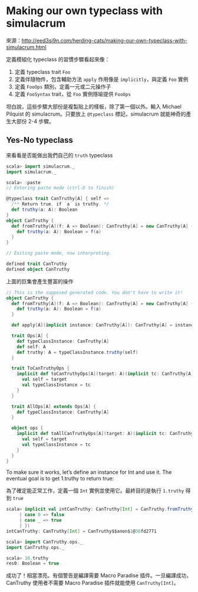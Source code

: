 # Making our own typeclass with simulacrum

來源：http://eed3si9n.com/herding-cats/making-our-own-typeclass-with-simulacrum.html


定義模組化 typeclass 的習慣步驟看起來像：

1. 定義 typeclass trait `Foo`
2. 定義伴隨物件，包含輔助方法 `apply` 作用像是 `implicitly`，與定義 `Foo` 實例
3. 定義 `FooOps` 類別，定義一元或二元操作子
4. 定義 `FooSyntax` trait，從 `Foo` 實例隱喻提供 `FooOps`

坦白說，這些步驟大部份是複製貼上的樣板，除了第一個以外。輸入 Michael Pilquist 的 simulacrum。只要放上 `@typeclass` 標記，simulacrum 就能神奇的產生大部份 2-4 步驟。

## Yes-No typeclass

來看看是否能做出我們自己的 `truth` typeclass

```scala
scala> import simulacrum._
import simulacrum._

scala> :paste
// Entering paste mode (ctrl-D to finish)

@typeclass trait CanTruthy[A] { self =>
  /** Return true, if `a` is truthy. */
  def truthy(a: A): Boolean
}
object CanTruthy {
  def fromTruthy[A](f: A => Boolean): CanTruthy[A] = new CanTruthy[A] {
    def truthy(a: A): Boolean = f(a)
  }
}

// Exiting paste mode, now interpreting.

defined trait CanTruthy
defined object CanTruthy
```

上面的巨集會產生豐富的操作

```scala
// This is the supposed generated code. You don't have to write it!
object CanTruthy {
  def fromTruthy[A](f: A => Boolean): CanTruthy[A] = new CanTruthy[A] {
    def truthy(a: A): Boolean = f(a)
  }

  def apply[A](implicit instance: CanTruthy[A]): CanTruthy[A] = instance

  trait Ops[A] {
    def typeClassInstance: CanTruthy[A]
    def self: A
    def truthy: A = typeClassInstance.truthy(self)
  }

  trait ToCanTruthyOps {
    implicit def toCanTruthyOps[A](target: A)(implicit tc: CanTruthy[A]): Ops[A] = new Ops[A] {
      val self = target
      val typeClassInstance = tc
    }
  }

  trait AllOps[A] extends Ops[A] {
    def typeClassInstance: CanTruthy[A]
  }

  object ops {
    implicit def toAllCanTruthyOps[A](target: A)(implicit tc: CanTruthy[A]): AllOps[A] = new AllOps[A] {
      val self = target
      val typeClassInstance = tc
    }
  }
}
```

To make sure it works, let’s define an instance for Int and use it. The eventual goal is to get 1.truthy to return true:


為了確定能正常工作，定義一個 `Int` 實例並使用它。最終目的是執行 `1.truthy` 得到 `true`
```scala
scala> implicit val intCanTruthy: CanTruthy[Int] = CanTruthy.fromTruthy({
     | case 0 => false
     | case _ => true
     | })
intCanTruthy: CanTruthy[Int] = CanTruthy$$anon$1@36fd2771

scala> import CanTruthy.ops._
import CanTruthy.ops._

scala> 10.truthy
res0: Boolean = true
```

成功了！相當漂亮。有個警告是編譯需要 Macro Paradise 插件。一旦編譯成功，CanTruthy 使用者不需要 Macro Paradise 插件就能使用 `CanTruthy[Int]`。
